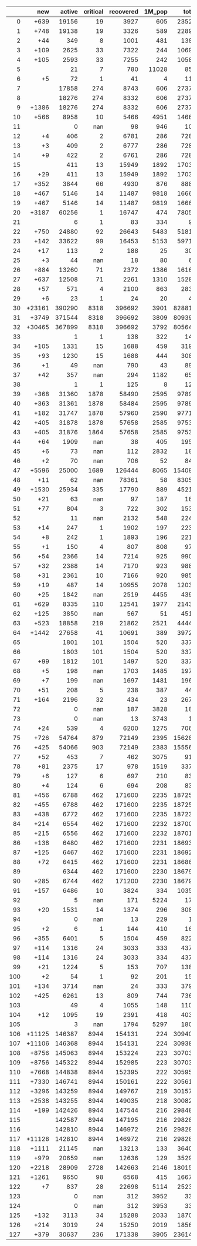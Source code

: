 |     |    new |   active |   critical |   recovered |   1M_pop |   total |
|----:|-------:|---------:|-----------:|------------:|---------:|--------:|
|   0 |   +639 |    19156 |         19 |        3927 |      605 |   23529 |
|   1 |   +748 |    19138 |         19 |        3326 |      589 |   22890 |
|   2 |    +44 |      349 |          8 |        1001 |      481 |    1385 |
|   3 |   +109 |     2625 |         33 |        7322 |      244 |   10698 |
|   4 |   +105 |     2593 |         33 |        7255 |      242 |   10589 |
|   5 |        |       21 |          7 |         780 |    11028 |     852 |
|   6 |     +5 |       72 |          1 |          41 |        4 |     118 |
|   7 |        |    17858 |        274 |        8743 |      606 |   27373 |
|   8 |        |    18276 |        274 |        8332 |      606 |   27373 |
|   9 |  +1386 |    18276 |        274 |        8332 |      606 |   27373 |
|  10 |   +566 |     8958 |         10 |        5466 |     4951 |   14669 |
|  11 |        |        0 |        nan |          98 |      946 |     101 |
|  12 |     +4 |      406 |          2 |        6781 |      286 |    7289 |
|  13 |     +3 |      409 |          2 |        6777 |      286 |    7288 |
|  14 |     +9 |      422 |          2 |        6761 |      286 |    7285 |
|  15 |        |      411 |         13 |       15949 |     1892 |   17034 |
|  16 |    +29 |      411 |         13 |       15949 |     1892 |   17034 |
|  17 |   +352 |     3844 |         66 |        4930 |      876 |    8882 |
|  18 |   +467 |     5146 |         14 |       11487 |     9818 |   16667 |
|  19 |   +467 |     5146 |         14 |       11487 |     9819 |   16667 |
|  20 |  +3187 |    60256 |          1 |       16747 |      474 |   78052 |
|  21 |        |        6 |          1 |          83 |      334 |      96 |
|  22 |   +750 |    24880 |         92 |       26643 |     5483 |   51816 |
|  23 |   +142 |    33622 |         99 |       16453 |     5153 |   59711 |
|  24 |    +17 |      113 |          2 |         188 |       25 |     305 |
|  25 |     +3 |       44 |        nan |          18 |       80 |      62 |
|  26 |   +884 |    13260 |         71 |        2372 |     1386 |   16165 |
|  27 |   +637 |    12508 |         71 |        2261 |     1310 |   15281 |
|  28 |    +57 |      571 |          4 |        2100 |      863 |    2832 |
|  29 |     +6 |       23 |          1 |          24 |       20 |      48 |
|  30 | +23161 |   390290 |       8318 |      396692 |     3901 |  828810 |
|  31 |  +3749 |   371544 |       8318 |      396692 |     3809 |  809398 |
|  32 | +30465 |   367899 |       8318 |      396692 |     3792 |  805649 |
|  33 |        |        1 |          1 |         138 |      322 |     141 |
|  34 |   +105 |     1331 |         15 |        1688 |      459 |    3191 |
|  35 |    +93 |     1230 |         15 |        1688 |      444 |    3086 |
|  36 |     +1 |       49 |        nan |         790 |       43 |     892 |
|  37 |    +42 |      357 |        nan |         294 |     1182 |     657 |
|  38 |        |        1 |          1 |         125 |        8 |     126 |
|  39 |   +368 |    31360 |       1878 |       58490 |     2595 |   97898 |
|  40 |   +363 |    31361 |       1878 |       58484 |     2595 |   97893 |
|  41 |   +182 |    31747 |       1878 |       57960 |     2590 |   97712 |
|  42 |   +405 |    31878 |       1878 |       57658 |     2585 |   97530 |
|  43 |   +405 |    31876 |       1864 |       57658 |     2585 |   97530 |
|  44 |    +64 |     1909 |        nan |          38 |      405 |    1952 |
|  45 |     +6 |       73 |        nan |         112 |     2832 |     186 |
|  46 |     +2 |       70 |        nan |         706 |       52 |     848 |
|  47 |  +5596 |    25000 |       1689 |      126444 |     8065 |  154092 |
|  48 |    +11 |       62 |        nan |       78361 |       58 |   83057 |
|  49 |  +1530 |    25934 |        335 |       17790 |      889 |   45212 |
|  50 |    +21 |       63 |        nan |          97 |      187 |     162 |
|  51 |    +77 |      804 |          3 |         722 |      302 |    1538 |
|  52 |        |       11 |        nan |        2132 |      548 |    2249 |
|  53 |    +14 |      247 |          1 |        1902 |      197 |    2233 |
|  54 |     +8 |      242 |          1 |        1893 |      196 |    2219 |
|  55 |     +1 |      150 |          4 |         807 |      808 |     975 |
|  56 |    +54 |     2366 |         14 |        7214 |      925 |    9909 |
|  57 |    +32 |     2388 |         14 |        7170 |      923 |    9887 |
|  58 |    +31 |     2361 |         10 |        7166 |      920 |    9855 |
|  59 |    +19 |      487 |         14 |       10955 |     2078 |   12035 |
|  60 |    +25 |     1842 |        nan |        2519 |     4455 |    4398 |
|  61 |   +629 |     8335 |        110 |       12541 |     1977 |   21437 |
|  62 |   +125 |     3850 |        nan |         567 |       51 |    4515 |
|  63 |   +523 |    18858 |        219 |       21862 |     2521 |   44440 |
|  64 |  +1442 |    27658 |         41 |       10691 |      389 |   39726 |
|  65 |        |     1801 |        101 |        1504 |      520 |    3373 |
|  66 |        |     1803 |        101 |        1504 |      520 |    3373 |
|  67 |    +99 |     1812 |        101 |        1497 |      520 |    3373 |
|  68 |     +5 |      198 |        nan |        1703 |     1485 |    1970 |
|  69 |     +7 |      199 |        nan |        1697 |     1481 |    1965 |
|  70 |    +51 |      208 |          5 |         238 |      387 |     449 |
|  71 |   +164 |     2196 |         32 |         434 |       23 |    2670 |
|  72 |        |        0 |        nan |         187 |     3828 |     187 |
|  73 |        |        0 |        nan |          13 |     3743 |      13 |
|  74 |    +24 |      539 |          4 |        6200 |     1275 |    7064 |
|  75 |   +726 |    54764 |        879 |       72149 |     2395 |  156287 |
|  76 |   +425 |    54066 |        903 |       72149 |     2383 |  155561 |
|  77 |    +52 |      453 |          7 |         462 |     3075 |     917 |
|  78 |    +81 |     2375 |         17 |         978 |     1519 |    3375 |
|  79 |     +6 |      127 |          6 |         697 |      210 |     837 |
|  80 |     +4 |      124 |          6 |         694 |      208 |     831 |
|  81 |   +456 |     6788 |        462 |      171600 |     2235 |  187251 |
|  82 |   +455 |     6788 |        462 |      171600 |     2235 |  187250 |
|  83 |   +438 |     6772 |        462 |      171600 |     2235 |  187233 |
|  84 |   +214 |     6554 |        462 |      171600 |     2232 |  187009 |
|  85 |   +215 |     6556 |        462 |      171600 |     2232 |  187010 |
|  86 |   +138 |     6480 |        462 |      171600 |     2231 |  186933 |
|  87 |   +125 |     6467 |        462 |      171600 |     2231 |  186920 |
|  88 |    +72 |     6415 |        462 |      171600 |     2231 |  186867 |
|  89 |        |     6344 |        462 |      171600 |     2230 |  186795 |
|  90 |   +285 |     6744 |        462 |      171200 |     2230 |  186795 |
|  91 |   +157 |     6486 |         10 |        3824 |      334 |   10358 |
|  92 |        |        5 |        nan |         171 |     5224 |     176 |
|  93 |    +20 |     1531 |         14 |        1374 |      296 |    3088 |
|  94 |        |        0 |        nan |          13 |      229 |      13 |
|  95 |     +2 |        6 |          1 |         144 |      410 |     164 |
|  96 |   +355 |     6401 |          5 |        1504 |      459 |    8221 |
|  97 |   +114 |     1316 |         24 |        3033 |      333 |    4372 |
|  98 |   +114 |     1316 |         24 |        3033 |      334 |    4372 |
|  99 |    +21 |     1224 |          5 |         153 |      707 |    1389 |
| 100 |     +2 |       54 |          1 |          92 |      201 |     158 |
| 101 |   +134 |     3714 |        nan |          24 |      333 |    3796 |
| 102 |   +425 |     6261 |         13 |         809 |      744 |    7360 |
| 103 |        |       49 |          4 |        1055 |      148 |    1108 |
| 104 |    +12 |     1095 |         19 |        2391 |      418 |    4039 |
| 105 |        |        3 |        nan |        1794 |     5297 |    1807 |
| 106 | +11125 |   146387 |       8944 |      154131 |      224 |  309408 |
| 107 | +11106 |   146368 |       8944 |      154131 |      224 |  309389 |
| 108 |  +8756 |   145063 |       8944 |      153224 |      223 |  307039 |
| 109 |  +8756 |   145322 |       8944 |      152985 |      223 |  307039 |
| 110 |  +7668 |   144838 |       8944 |      152395 |      222 |  305951 |
| 111 |  +7330 |   146741 |       8944 |      150161 |      222 |  305613 |
| 112 |  +3296 |   143259 |       8944 |      149767 |      219 |  301579 |
| 113 |  +2538 |   143255 |       8944 |      149035 |      218 |  300821 |
| 114 |   +199 |   142426 |       8944 |      147544 |      216 |  298482 |
| 115 |        |   142587 |       8944 |      147195 |      216 |  298283 |
| 116 |        |   142810 |       8944 |      146972 |      216 |  298283 |
| 117 | +11128 |   142810 |       8944 |      146972 |      216 |  298283 |
| 118 |  +1111 |    21145 |        nan |       13213 |      133 |   36406 |
| 119 |   +979 |    20659 |        nan |       12636 |      129 |   35295 |
| 120 |  +2218 |    28909 |       2728 |      142663 |     2146 |  180156 |
| 121 |  +1261 |     9650 |         98 |        6568 |      415 |   16675 |
| 122 |     +7 |      837 |         28 |       22698 |     5114 |   25238 |
| 123 |        |        0 |        nan |         312 |     3952 |     336 |
| 124 |        |        0 |        nan |         312 |     3953 |     336 |
| 125 |   +132 |     3113 |         34 |       15288 |     2033 |   18701 |
| 126 |   +214 |     3019 |         24 |       15250 |     2019 |   18569 |
| 127 |   +379 |    30637 |        236 |      171338 |     3905 |  236142 |